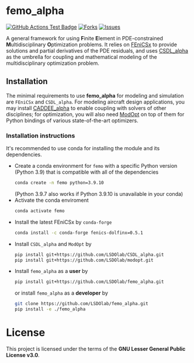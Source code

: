 # femo_alpha

<!---
[![Python](https://img.shields.io/pypi/pyversions/femo_alpha)](https://img.shields.io/pypi/pyversions/femo_alpha)
[![Pypi](https://img.shields.io/pypi/v/femo_alpha)](https://pypi.org/project/femo_alpha/)
[![Coveralls Badge][13]][14]
[![PyPI version][10]][11]
[![PyPI Monthly Downloads][12]][11]
-->

[![GitHub Actions Test Badge](https://github.com/LSDOlab/femo_alpha/actions/workflows/actions.yml/badge.svg)](https://github.com/femo_alpha/femo_alpha/actions)
[![Forks](https://img.shields.io/github/forks/LSDOlab/femo_alpha.svg)](https://github.com/LSDOlab/femo_alpha/network)
[![Issues](https://img.shields.io/github/issues/LSDOlab/femo_alpha.svg)](https://github.com/LSDOlab/femo_alpha/issues)

A general framework for using **F**inite **E**lement in PDE-constrained **M**ultidisciplinary **O**ptimization problems. It relies on [FEniCSx](https://fenicsproject.org/) to provide solutions and partial derivatives of the PDE residuals, and uses [CSDL_alpha](https://github.com/LSDOlab/CSDL_alpha) as the umbrella for coupling and mathematical modeling of the multidisciplinary optimization problem. 


## Installation

The minimal requirements to use **femo_alpha** for modeling and simulation are `FEniCSx` and `CSDL_alpha`. For modeling aircraft design applications, you may install [CADDEE_alpha](https://github.com/LSDOlab/CADDEE_alpha) to enable coupling with solvers of other disciplines; for optimization, you will also need [ModOpt](https://github.com/LSDOlab/modopt) on top of them for Python bindings of various state-of-the-art optimizers. 

### Installation instructions
It's recommended to use conda for installing the module and its dependencies.

- Create a conda environment for `femo` with a specific Python version (Python 3.9) that is compatible with all of the dependencies
  ```sh
  conda create -n femo python=3.9.10
  ```
  (Python 3.9.7 also works if Python 3.9.10 is unavailable in your conda)
- Activate the conda enviroment 
  ```sh
  conda activate femo
  ```
- Install the latest FEniCSx by `conda-forge`
  ```sh
  conda install -c conda-forge fenics-dolfinx=0.5.1
  ```
- Install `CSDL_alpha` and `ModOpt` by
  ```sh
  pip install git+https://github.com/LSDOlab/CSDL_alpha.git
  pip install git+https://github.com/LSDOlab/modopt.git
  ```
- Install `femo_alpha` as a **user** by 
  ```sh
  pip install git+https://github.com/LSDOlab/femo_alpha.git
  ```
  or install `femo_alpha` as a **developer** by
  ```sh
  git clone https://github.com/LSDOlab/femo_alpha.git
  pip install -e ./femo_alpha
  ```


# License
This project is licensed under the terms of the **GNU Lesser General Public License v3.0**.
